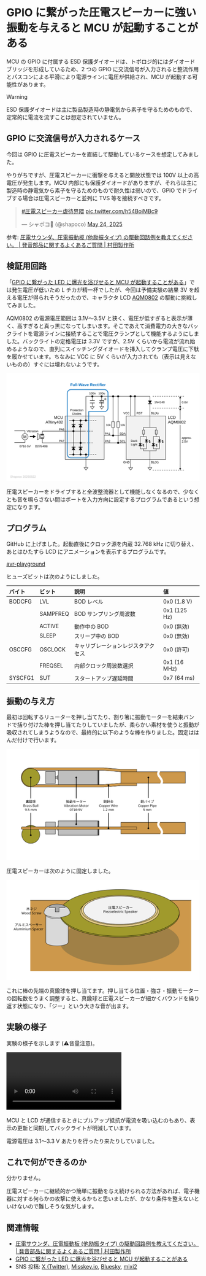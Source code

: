 # GPIO に繋がった圧電スピーカーに強い振動を与えると MCU が起動することがある

MCU の GPIO に付属する ESD 保護ダイオードは、トポロジ的にはダイオードブリッジを形成しているため、2 つの GPIO に交流信号が入力されると整流作用とパスコンによる平滑により電源ラインに電圧が供給され、MCU が起動する可能性があります。

> [!WARNING]
> ESD 保護ダイオードは主に製品製造時の静電気から素子を守るためのもので、定常的に電流を流すことは想定されていません。

## GPIO に交流信号が入力されるケース

今回は GPIO に圧電スピーカーを直結して駆動しているケースを想定してみました。

やりがちですが、圧電スピーカーに衝撃を与えると開放状態では 100V 以上の高電圧が発生します。MCU 内部にも保護ダイオードがありますが、それらは主に製造時の静電気から素子を守るためのもので耐久性は弱いので、GPIO でドライブする場合は圧電スピーカーと並列に TVS 等を接続すべきです。

<blockquote class="twitter-tweet" data-media-max-width="560"><p lang="qme" dir="ltr"><a href="https://twitter.com/hashtag/%E5%9C%A7%E9%9B%BB%E3%82%B9%E3%83%94%E3%83%BC%E3%82%AB%E3%83%BC%E8%99%90%E5%BE%85%E7%95%8C%E9%9A%88?src=hash&amp;ref_src=twsrc%5Etfw">#圧電スピーカー虐待界隈</a> <a href="https://t.co/h54BoiMBc9">pic.twitter.com/h54BoiMBc9</a></p>&mdash; シャポコ🌵 (@shapoco) <a href="https://twitter.com/shapoco/status/1926205554319356168?ref_src=twsrc%5Etfw">May 24, 2025</a></blockquote> <script async src="https://platform.twitter.com/widgets.js" charset="utf-8"></script>

参考: [圧電サウンダ、圧電振動板 (他励振タイプ) の駆動回路例を教えてください。 | 発音部品に関するよくあるご質問 | 村田製作所](https://www.murata.com/ja-jp/support/faqs/sound/sounder/char/sch0001)

## 検証用回路

「[GPIO に繋がった LED に爆光を浴びせると MCU が起動することがある](../0607-can-leds-photovoltaic-power-mcus)」では発生電圧が低いため L チカが精一杯でしたが、今回は予備実験の結果 3V を超える電圧が得られそうだったので、キャラクタ LCD [AQM0802](https://akizukidenshi.com/catalog/g/g112238/) の駆動に挑戦してみました。

AQM0802 の電源電圧範囲は 3.1V～3.5V と狭く、電圧が低すぎると表示が薄く、高すぎると真っ黒になってしまいます。そこであえて消費電力の大きなバックライトを電源ラインに接続することで電圧クランプとして機能するようにしました。バックライトの定格電圧は 3.3V ですが、2.5V くらいから電流が流れ始めるようなので、直列にスイッチングダイオードを挿入してクランプ電圧に下駄を履かせています。ちなみに VCC に 5V くらいが入力されても（表示は見えないものの）すぐには壊れないようです。

![](./schematic.svg)

圧電スピーカーをドライブすると全波整流器として機能しなくなるので、少なくとも音を鳴らさない間はポートを入力方向に設定するプログラムであるという想定になります。

## プログラム

GitHub に上げました。起動直後にクロック源を内蔵 32.768 kHz に切り替え、あとはひたすら LCD にアニメーションを表示するプログラムです。

[avr-playground](https://github.com/shapoco/avr-playground/tree/main/tiny0/tiny402_aqm0802_lp)

ヒューズビットは次のようにしました。

|バイト|ビット|説明|値|
|:--|:--|:--|:--|
|BODCFG|LVL|BOD レベル|0x0 (1.8 V)|
||SAMPFREQ|BOD サンプリング周波数|0x1 (125 Hz)|
||ACTIVE|動作中の BOD|0x0 (無効)|
||SLEEP|スリープ中の BOD|0x0 (無効)|
|OSCCFG|OSCLOCK|キャリブレーションレジスタアクセス|0x0 (許可)|
||FREQSEL|内部クロック周波数選択|0x1 (16 MHz)|
|SYSCFG1|SUT|スタートアップ遅延時間|0x7 (64 ms)|

## 振動の与え方

最初は回転するリューターを押し当てたり、割り箸に振動モーターを結束バンドで括り付けた棒を押し当てたりしていましたが、柔らかい素材を使うと振動が吸収されてしまうようなので、最終的に以下のような棒を作りました。固定ははんだ付けで行います。

![](./vibrator-stick.svg)

圧電スピーカーは次のように固定しました。

![](./speaker-mount.svg)

これに棒の先端の真鍮球を押し当てます。押し当てる位置・強さ・振動モーターの回転数をうまく調整すると、真鍮球と圧電スピーカーが細かくバウンドを繰り返す状態になり、「ジー」という大きな音が出ます。

## 実験の様子

実験の様子を示します (⚠️音量注意)。

![](https://www.shapoco.net/media/2025/20250822_piezo_speaker_powers_mcu.mp4)

MCU と LCD が通信するときにプルアップ抵抗が電流を吸い込むのもあり、表示の更新と同期してバックライトが明滅しています。

電源電圧は 3.1～3.3 V あたりを行ったり来たりしていました。

## これで何ができるのか

分かりません。

圧電スピーカーに継続的かつ簡単に振動を与え続けられる方法があれば、電子機器に対する何らかの攻撃に使えるかもと思いましたが、かなり条件を整えないといけないので難しそうな気がします。

## 関連情報

- [圧電サウンダ、圧電振動板 (他励振タイプ) の駆動回路例を教えてください。 | 発音部品に関するよくあるご質問 | 村田製作所](https://www.murata.com/ja-jp/support/faqs/sound/sounder/char/sch0001)
- [GPIO に繋がった LED に爆光を浴びせると MCU が起動することがある](../0607-can-leds-photovoltaic-power-mcus)
- SNS 投稿: [X (Twitter)](https://x.com/shapoco/status/1958810613221843335), [Misskey.io](https://misskey.io/notes/abq60k15s161044r), [Bluesky](https://bsky.app/profile/shapoco.net/post/3lwy3mjeiak2w), [mixi2](https://mixi.social/@shapoco/posts/06fc40df-e5a8-4a57-bfd7-2a46dff7b762)
